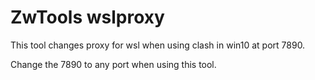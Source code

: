 # ZwTools wslproxy
This tool changes proxy for wsl when using clash in win10 at port 7890.

Change the 7890 to any port when using this tool. 
